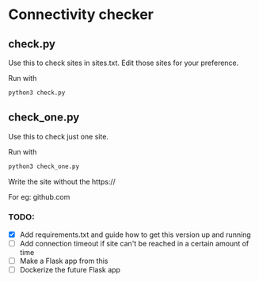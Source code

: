 # Connectivity checker

## check.py
Use this to check sites in sites.txt. Edit those sites for your preference.

Run with
```bash
python3 check.py
```

## check_one.py
Use this to check just one site.

Run with
```bash
python3 check_one.py
```
Write the site without the https://

For eg: github.com


### TODO:

- [X] Add requirements.txt and guide how to get this version up and running
- [ ] Add connection timeout if site can't be reached in a certain amount of time
- [ ] Make a Flask app from this
- [ ] Dockerize the future Flask app
